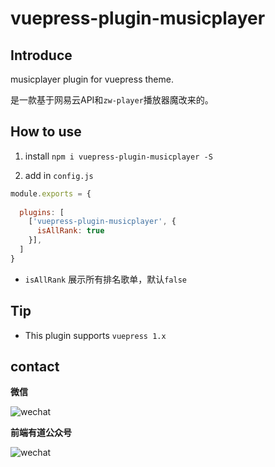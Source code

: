 # vuepress-plugin-musicplayer

## Introduce

musicplayer plugin for vuepress theme.

是一款基于网易云API和`zw-player`播放器魔改来的。

## How to use

1. install `npm i vuepress-plugin-musicplayer -S`

2. add in `config.js`

```js
module.exports = {
  
  plugins: [
    ['vuepress-plugin-musicplayer', {
      isAllRank: true
    }],
  ]
}
```
-  `isAllRank` 展示所有排名歌单，默认`false`

## Tip

- This plugin supports `vuepress 1.x`

## contact

**微信**

![wechat](https://cdn.jsdelivr.net/gh/qqlcx5/figure-bed@v1.0.0/image/wechat.jpeg)

**前端有道公众号**

![wechat](https://cdn.jsdelivr.net/gh/qqlcx5/figure-bed@v1.0.0/image/public.jpg)
